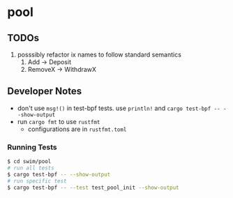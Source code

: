 # pool

## TODOs
1. posssibly refactor ix names to follow standard semantics
   1. Add -> Deposit
   2. RemoveX -> WithdrawX

## Developer Notes
- don't use `msg!()` in test-bpf tests. use `println!` and  `cargo test-bpf -- --show-output` 
- run `cargo fmt` to use `rustfmt`
  - configurations are in `rustfmt.toml`
### Running Tests
```bash
$ cd swim/pool
# run all tests
$ cargo test-bpf -- --show-output
# run specific test
$ cargo test-bpf -- --test test_pool_init --show-output
```

